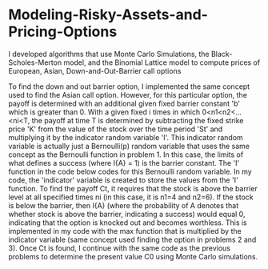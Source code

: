# Modeling-Risky-Assets-and-Pricing-Options
I developed algorithms that use Monte Carlo Simulations, the Black-Scholes-Merton model, and the Binomial Lattice model to compute prices of European, Asian, Down-and-Out-Barrier call options

To find the down and out barrier option, I implemented the same concept used to find the Asian call option. However, for this particular option, the payoff is determined with an additional given fixed barrier constant 'b' which is greater than 0. With a given fixed i times in which 0<n1<n2<...<ni<T, the payoff at time T is determined by subtracting the fixed strike price 'K' from the value of the stock over the time period 'St' and multiplying it by the indicator random variable 'I'. This indicator random variable is actually just a Bernoulli(p) random variable that uses the same concept as the Bernoulli function in problem 1. In this case, the limits of what defines a success (where I{A} = 1) is the barrier constant. The 'I' function in the code below codes for this Bernoulli random variable. In my code, the 'indicator' variable is created to store the values from the 'I' function. To find the payoff Ct, it requires that the stock is above the barrier level at all specified times ni (in this case, it is n1=4 and n2=6). If the stock is below the barrier, then I{A} (where the probability of A denotes that whether stock is above the barrier, indicating a success) would equal 0, indicating that the option is knocked out and becomes worthless. This is implemented in my code with the max function that is multiplied by the indicator variable (same concept used finding the option in problems 2 and 3). Once Ct is found, I continue with the same code as the previous problems to determine the present value C0 using Monte Carlo simulations.

